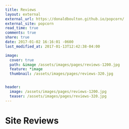 ```yaml
---
title: Reviews
layout: external
external_url: https://donaldboulton.github.io/popcorn/
external_site: popcorn
read_time: true
comments: true
share: true
date: 2017-01-02 16:16:01 -0600
last_modified_at: 2017-01-13T12:42:38-04:00

image:
  cover: true
  path: &image /assets/images/pages/reviews-1200.jpg
  feature: *image
  thumbnail: /assets/images/pages/reviews-320.jpg


header:
  image: /assets/images/pages/reviews-1200.jpg
  teaser: /assets/images/pages/reviews-320.jpg
---
```

# Site Reviews